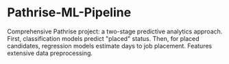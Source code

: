 # Pathrise-ML-Pipeline
Comprehensive Pathrise project: a two-stage predictive analytics approach. First, classification models predict "placed" status. Then, for placed candidates, regression models estimate days to job placement. Features extensive data preprocessing.
